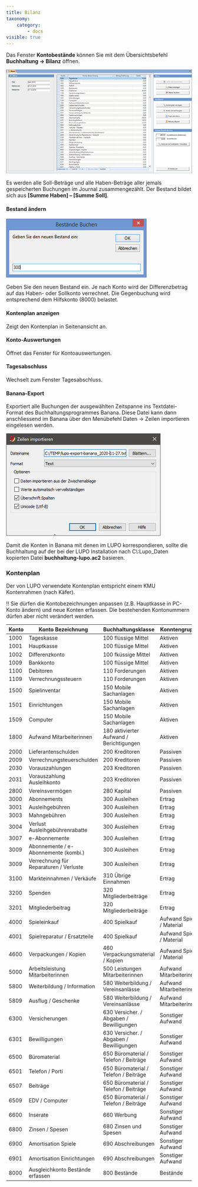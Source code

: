 ```yaml
---
title: Bilanz
taxonomy:
    category:
        - docs
visible: true
---
```


Das Fenster **Kontobestände** können Sie mit dem Übersichtsbefehl **Buchhaltung → Bilanz** öffnen.

![kontobestaende](../../images/bilanz.png)

Es werden alle Soll-Beträge und alle Haben-Beträge aller jemals gespeicherten Buchungen im Journal zusammengezählt. Der Bestand bildet sich aus **[Summe Haben] – [Summe Soll]**.

#### Bestand ändern

![bestand-aendern](../../images/bestand-aendern.png)

Geben Sie den neuen Bestand ein. Je nach Konto wird der Differenzbetrag auf das Haben- oder Sollkonto verrechnet. Die Gegenbuchung wird entsprechend dem Hilfskonto (8000) belastet.

#### Kontenplan anzeigen

Zeigt den Kontenplan in Seitenansicht an.

#### Konto-Auswertungen

Öffnet das Fenster für Kontoauswertungen.

#### Tagesabschluss

Wechselt zum Fenster Tagesabschluss.

#### Banana-Export

Exportiert alle Buchungen der ausgewählten Zeitspanne ins Textdatei-Format des Buchhaltungsprogrammes Banana. Diese Datei kann dann anschliessend im Banana über den Menübefehl Daten → Zeilen importieren eingelesen werden. 

![banana-import.png](../../images/banana-import.png)

Damit die Konten in Banana mit denen im LUPO korrespondieren, sollte die Buchhaltung auf der bei der LUPO Installation nach C\\:Lupo_Daten kopierten Datei **buchhaltung-lupo.ac2** basieren.

### Kontenplan

Der von LUPO verwendete Kontenplan entspricht einem KMU Kontenrahmen (nach Käfer).


!! Sie dürfen die Kontobezeichnungen anpassen (z.B. Hauptkasse in PC-Konto ändern) und neue Konten erfassen. Die bestehenden Kontonummern dürfen aber nicht verändert werden.

|  **Konto** | **Konto Bezeichnung** | **Buchhaltungsklasse** |  **Konntengruppe** | 
| --- | --- |--- |--- |
| 1000 | Tageskasse | 100 flüssige Mittel | Aktiven | 
| 1001 | Hauptkasse | 100 flüssige Mittel | Aktiven | 
| 1002 | Differenzkonto | 100 fküssige Mittel | Aktiven | 
| 1009 | Bankkonto | 100 flüssige Mittel | Aktiven | 
| 1100 | Debitoren | 110 Forderungen | Aktiven | 
| 1109 | Verrechnungssteuern | 110 Forderungen | Aktiven | 
| 1500 | Spielinventar | 150 Mobile Sachanlagen | Aktiven | 
| 1501 | Einrichtungen | 150 Mobile Sachanlagen | Aktiven | 
| 1509 | Computer | 150 Mobile Sachanlagen | Aktiven | 
| 1800 | Aufwand Mitarbeiterinnen | 180 aktivierter Aufwand / Berichtigungen | Aktiven | 
| 2000 | Lieferantenschulden | 200 Kreditoren | Passiven | 
| 2009 | Verrechnungsteuerschulden | 200 Kreditoren | Passiven | 
| 2030 | Vorauszahlungen | 203 Kreditoren | Passiven | 
| 2031 | Vorauszahlung Ausleihkonto | 203 Kreditoren | Passiven | 
| 2800 | Vereinsvermögen | 280 Kapital | Passiven | 
| 3000 | Abonnements | 300 Ausleihen | Ertrag | 
| 3001 | Ausleihgebühren | 300 Ausleihen | Ertrag | 
| 3003 | Mahngebühren | 300 Ausleihen | Ertrag | 
| 3004 | Verlust Ausleihgebührenrabatte | 300 Ausleihen | Ertrag | 
| 3007 | e-Abonnemente | 300 Ausleihen | Ertrag | 
| 3009 | Abonnemente / e-Abonnemente (kombi.) | 300 Ausleihen | Ertrag | 
| 3009 | Verrechnung für Reparaturen / Verluste | 300 Ausleihen | Ertrag | 
| 3100 | Markteinnahmen / Verkäufe | 310 Übrige Einnahmen | Ertrag | 
| 3200 | Spenden | 320 Mitgliederbeiträge | Ertrag | 
| 3201 | Mitgliederbeitrag | 320 Mitgliederbeiträge | Ertrag | 
| 4000 | Spieleinkauf | 400 Spielkauf | Aufwand Spiele / Material | 
| 4001 | Spielreparatur / Ersatzteile | 400 Spielkauf | Aufwand Spiele / Material | 
| 4600 | Verpackungen / Kopien | 460 Verpackungsmaterial / Kopien | Aufwand Spiele / Material | 
| 5000 | Arbeitsleistung Mitarbeiterinnen | 500 Leistungen Mitarbeiterinnen | Aufwand Mitarbeiterinnen | 
| 5800 | Weiterbildung / Information | 580 Weiterbildung / Vereinsanlässe | Aufwand Mitarbeiterinnen | 
| 5809 | Ausflug / Geschenke | 580 Weiterbildung / Vereinsanlässe | Aufwand Mitarbeiterinnen | 
| 6300 | Versicherungen | 630 Versicher. / Abgaben / Bewilligungen | Sonstiger Aufwand | 
| 6301 | Bewilligungen | 630 Versicher. / Abgaben / Bewilligungen | Sonstiger Aufwand | 
| 6500 | Büromaterial | 650 Büromaterial / Telefon / Beiträge | Sonstiger Aufwand | 
| 6501 | Telefon / Porti | 650 Büromaterial / Telefon / Beiträge | Sonstiger Aufwand | 
| 6507 | Beiträge | 650 Büromaterial / Telefon / Beiträge | Sonstiger Aufwand | 
| 6509 | EDV / Computer | 650 Büromaterial / Telefon / Beiträge | Sonstiger Aufwand | 
| 6600 | Inserate | 660 Werbung | Sonstiger Aufwand | 
| 6800 | Zinsen / Spesen | 680 Zinsen und Spesen | Sonstiger Aufwand | 
| 6900 | Amortisation Spiele | 690 Abschreibungen | Sonstiger Aufwand | 
| 6901 | Amortisation Einrichtungen | 690 Abschreibungen | Sonstiger Aufwand | 
| 8000 | Ausgleichkonto Bestände erfassen | 800 Bestände | Bestände | 
